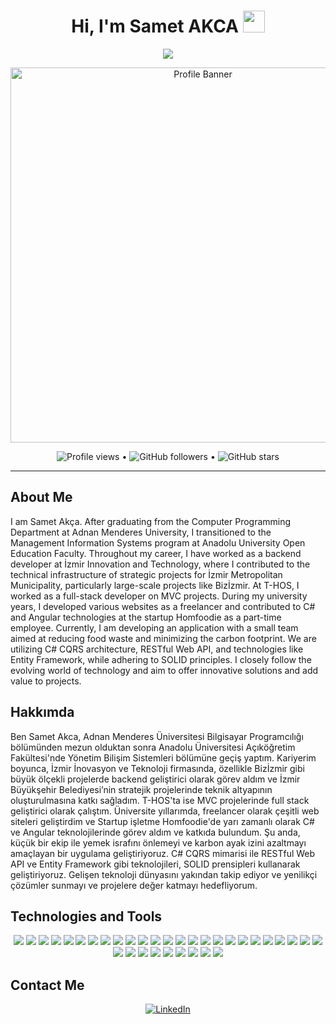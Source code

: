 

<h1 align="center">Hi, I'm Samet AKCA <img src="https://media.giphy.com/media/hvRJCLFzcasrR4ia7z/giphy.gif" width="35"></h1>
<p align="center">
  <a href="https://github.com/smtdeveloper">
    <img src="https://readme-typing-svg.herokuapp.com?lines=Welcome+to+my+world;My+nickname+is+SMTcoder;I+Am+Backend+Developer+:);&center=true&width=500&height=50">
  </a>
</p>

<p align="center">
  <img src="https://user-images.githubusercontent.com/74311713/216057508-04ca55ba-6f88-4bd3-804d-4e4e83d76035.png" alt="Profile Banner" width="600">
</p>

<p align="center">
  <img alt="Profile views" src="https://komarev.com/ghpvc/?username=smtdeveloper&style=flat&color=brightgreen"> •
  <img alt="GitHub followers" src="https://img.shields.io/github/followers/smtdeveloper?label=Followers&style=social"> •
  <img alt="GitHub stars" src="https://img.shields.io/github/stars/smtdeveloper?label=Stars" alt="Total Stars">
</p>

<hr>

## About Me
I am Samet Akça. After graduating from the Computer Programming Department at Adnan Menderes University, I transitioned to the Management Information Systems program at Anadolu University Open Education Faculty. Throughout my career, I have worked as a backend developer at İzmir Innovation and Technology, where I contributed to the technical infrastructure of strategic projects for İzmir Metropolitan Municipality, particularly large-scale projects like Bizİzmir. At T-HOS, I worked as a full-stack developer on MVC projects. During my university years, I developed various websites as a freelancer and contributed to C# and Angular technologies at the startup Homfoodie as a part-time employee. Currently, I am developing an application with a small team aimed at reducing food waste and minimizing the carbon footprint. We are utilizing C# CQRS architecture, RESTful Web API, and technologies like Entity Framework, while adhering to SOLID principles. I closely follow the evolving world of technology and aim to offer innovative solutions and add value to projects.


## Hakkımda

Ben Samet Akca, Adnan Menderes Üniversitesi Bilgisayar Programcılığı bölümünden mezun olduktan sonra Anadolu Üniversitesi Açıköğretim Fakültesi'nde Yönetim Bilişim Sistemleri bölümüne geçiş yaptım. Kariyerim boyunca, İzmir İnovasyon ve Teknoloji firmasında, özellikle Bizİzmir gibi büyük ölçekli projelerde backend geliştirici olarak görev aldım ve İzmir Büyükşehir Belediyesi’nin stratejik projelerinde teknik altyapının oluşturulmasına katkı sağladım. 
T-HOS'ta ise MVC projelerinde full stack geliştirici olarak çalıştım. Üniversite yıllarımda, freelancer olarak çeşitli web siteleri geliştirdim ve Startup işletme Homfoodie'de yarı zamanlı olarak C# ve Angular teknolojilerinde görev aldım ve katkıda bulundum. Şu anda, küçük bir ekip ile yemek israfını önlemeyi ve karbon ayak izini azaltmayı amaçlayan bir uygulama geliştiriyoruz. C# CQRS mimarisi ile RESTful Web API ve Entity Framework gibi teknolojileri, SOLID prensipleri kullanarak geliştiriyoruz. Gelişen teknoloji dünyasını yakından takip ediyor ve yenilikçi çözümler sunmayı ve projelere değer katmayı hedefliyorum.

## Technologies and Tools
<p align="center">
 
  <img src="https://img.shields.io/badge/-C%23-black?style=flat-square&logo=c-sharp">
 
  <img src="https://img.shields.io/badge/-.NET%20MVC-black?style=flat-square&logo=dotnet">
  <img src="https://img.shields.io/badge/-.NET%20Core-black?style=flat-square&logo=dotnet">
  <img src="https://img.shields.io/badge/-RESTful%20Web%20API-black?style=flat-square&logo=web">
  <img src="https://img.shields.io/badge/-Swagger-black?style=flat-square&logo=swagger">
  <img src="https://img.shields.io/badge/-Entity%20Framework-black?style=flat-square&logo=nuget">
  <img src="https://img.shields.io/badge/-LINQ-black?style=flat-square&logo=linq">
  <img src="https://img.shields.io/badge/-ORM-black?style=flat-square&logo=orm">
  <img src="https://img.shields.io/badge/-FluentValidation-black?style=flat-square&logo=validation">
  <img src="https://img.shields.io/badge/-Unit%20Testing-black?style=flat-square&logo=testing">
  <img src="https://img.shields.io/badge/-Autofac-black?style=flat-square&logo=autofac">
  <img src="https://img.shields.io/badge/-Migration-black?style=flat-square&logo=migration">
  <img src="https://img.shields.io/badge/-AutoMapper-black?style=flat-square&logo=automapper">
  <img src="https://img.shields.io/badge/-Middleware-black?style=flat-square&logo=middleware">
  <img src="https://img.shields.io/badge/-Dependency%20Injection-black?style=flat-square&logo=injection">
  <img src="https://img.shields.io/badge/-Serilog-black?style=flat-square&logo=serilog">
  <img src="https://img.shields.io/badge/-NLog-black?style=flat-square&logo=nlog">
  <img src="https://img.shields.io/badge/-AJAX-black?style=flat-square&logo=ajax">
  <img src="https://img.shields.io/badge/-JQuery-black?style=flat-square&logo=jquery">
  <img src="https://img.shields.io/badge/-JWT-black?style=flat-square&logo=jwt">
  <img src="https://img.shields.io/badge/-Bootstrap-black?style=flat-square&logo=bootstrap">
  <img src="https://img.shields.io/badge/-GitLab-black?style=flat-square&logo=gitlab">
  <img src="https://img.shields.io/badge/-GitHub-black?style=flat-square&logo=github">
  <img src="https://img.shields.io/badge/-JavaScript-black?style=flat-square&logo=javascript">
  <img src="https://img.shields.io/badge/-TypeScript-black?style=flat-square&logo=typescript">
  <img src="https://img.shields.io/badge/-OOP-black?style=flat-square&logo=oop">
  <img src="https://img.shields.io/badge/-CQRS-black?style=flat-square&logo=cqrs">
  <img src="https://img.shields.io/badge/-MVC-black?style=flat-square&logo=mvc">
  <img src="https://img.shields.io/badge/-SOLID-black?style=flat-square&logo=solid">
  <img src="https://img.shields.io/badge/-Layered%20Architecture-black?style=flat-square&logo=architecture">
  <img src="https://img.shields.io/badge/-Microsoft%20SQL%20Server-black?style=flat-square&logo=microsoft-sql-server">
  <img src="https://img.shields.io/badge/-PostgreSQL-black?style=flat-square&logo=postgresql">
  <img src="https://img.shields.io/badge/-Oracle%20PL%2FSQL-black?style=flat-square&logo=oracle">
  <img src="https://img.shields.io/badge/-Docker-black?style=flat-square&logo=docker">
</p>

## Contact Me

<p align="center">
  <a href="https://www.linkedin.com/in/bensametakca">
    <img src="https://img.icons8.com/fluent/48/000000/linkedin.png" alt="LinkedIn"/>
  </a>
</p>
